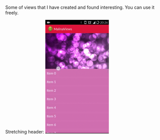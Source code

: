 Some of views that I have created and found interesting. You can use it freely.

Stretching header:
![Alt text](/demogifs/1.gif?raw=true "Stretching header")
